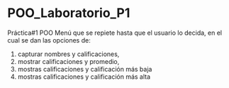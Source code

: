 # POO_Laboratorio_P1
Práctica#1 POO
Menú que se repiete hasta que el usuario lo decida, en el cual se dan las opciones de:
1) capturar nombres y calificaciones, 
2) mostrar calificaciones y promedio,
3) mostras calificaciones y calificación más baja
4) mostras calificaciones y calificación más alta
